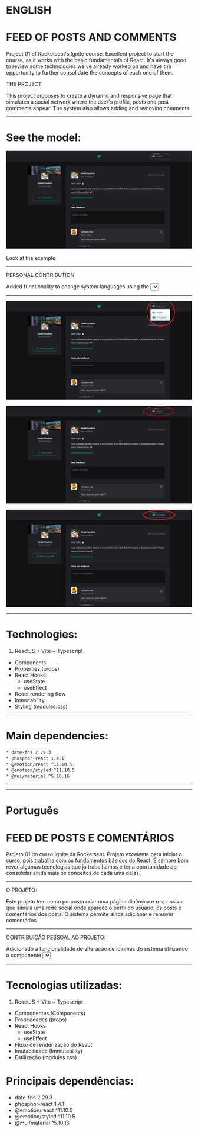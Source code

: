 # ENGLISH

# FEED OF POSTS AND COMMENTS

Project 01 of Rocketseat's Ignite course. Excellent project to start the course, as it works with the basic fundamentals of React.
It's always good to review some technologies we've already worked on and have the opportunity to further consolidate the concepts of each one of them.

THE PROJECT:

This project proposes to create a dynamic and responsive page that simulates a social network where the user's profile, posts and post comments appear.
The system also allows adding and removing comments.

------------

# See the model:

![alt text01](src/assets/readme-01.png)

Look at the exemple

------------

PERSONAL CONTRIBUTION:

Added functionality to change system languages using the <Select> component of Material UI.
This feature alternates all system texts between Brazilian Portuguese and American English.
 
------------

![readme-02](src/assets/readme-02.png)

![readme-03](src/assets/readme-03.png)

![readme-04](src/assets/readme-04.png)

------------

# Technologies:

1. ReactJS + Vite + Typescript

  * Components
  * Properties (props)
  * React Hooks
    - useState
    - useEffect
  * React rendering flow
  * Immutability
  * Styling (modules.css)
 
------------

# Main dependencies:

    * date-fns 2.29.3
    * phosphor-react 1.4.1
    * @emotion/react ^11.10.5
    * @emotion/styled ^11.10.5
    * @mui/material ^5.10.16

------------

------------

# Português

# FEED DE POSTS E COMENTÁRIOS

Projeto 01 do curso Ignite da Rocketseat. Projeto excelente para iniciar o curso, pois trabalha com os fundamentos básicos do React.
É sempre bom rever algumas tecnologias que já trabalhamos e ter a oportunidade de consolidar ainda mais os conceitos de cada uma delas.

------------

O PROJETO:

Este projeto tem como proposta criar uma página dinâmica e responsiva que simula uma rede social onde aparece o perfil do usuário, os posts e comentários dos posts.
O sistema permite ainda adicionar e remover comentários.

------------

CONTRIBUIÇÃO PESSOAL AO PROJETO:

Adicionado a funcionalidade de alteração de idiomas do sistema utilizando o componente <Select> do Material UI.
Esta funcionalidade alterna todos os textos do sistema entre os idiomas Português do Brasil e o Inglês Americano.

------------

# Tecnologias utilizadas:

1. ReactJS + Vite + Typescript

  * Componentes (Components)
  * Propriedades (props)
  * React Hooks
    - useState
    - useEffect
  * Fluxo de renderização do React
  * Imutabilidade (Immutability)
  * Estilização (modules.css)

# Principais dependências:

  * date-fns 2.29.3
  * phosphor-react 1.4.1
  * @emotion/react ^11.10.5
  * @emotion/styled ^11.10.5
  * @mui/material ^5.10.16
